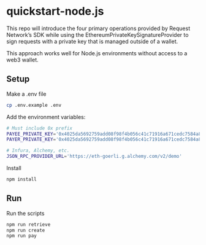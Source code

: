 # quickstart-node.js

This repo will introduce the four primary operations provided by Request
Network’s SDK while using the EthereumPrivateKeySignatureProvider to sign
requests with a private key that is managed outside of a wallet.

This approach works well for Node.js environments without access to a web3 wallet.

## Setup

Make a .env file

```bash
cp .env.example .env
```

Add the environment variables:

```bash
# Must include 0x prefix
PAYEE_PRIVATE_KEY='0x4025da5692759add08f98f4b056c41c71916a671cedc7584a80d73adc7fb43c0'
PAYER_PRIVATE_KEY='0x4025da5692759add08f98f4b056c41c71916a671cedc7584a80d73adc7fb43c0'

# Infura, Alchemy, etc.
JSON_RPC_PROVIDER_URL='https://eth-goerli.g.alchemy.com/v2/demo'
```

Install

```bash
npm install
```

## Run

Run the scripts

```bash
npm run retrieve
npm run create
npm run pay
```
